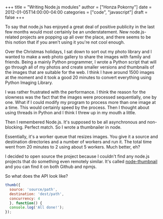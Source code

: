 +++
title = "Writing Node.js modules"
author = ["Honza Pokorny"]
date = 2012-01-05T14:00:00-04:00
categories = ["code", "javascript"]
draft = false
+++

To say that node.js has enjoyed a great deal of positive publicity in the last
few months would most certainly be an understatement. New node.js-related
projects are popping up all over the place, and there seems to be this notion
that if you aren't using it you're not cool enough.

Over the Christmas holidays, I sat down to sort out my photo library and I
wanted to make a web photo gallery to share the images with family and friends.
Being a mainly Python programmer, I wrote a Python script that will go through
all of my photos and create smaller versions and thumbnails of the images that
are suitable for the web. I think I have around 1500 images at the moment and
it took a good 20 minutes to convert everything using Python Imaging Library.

I was rather frustrated with the performance. I think the reason for the
slowness was the fact that the images were processed sequentially, one by one.
What if I could modify my program to process more than one image at a time.
This would certainly speed by the process. Then I thought about using threads
in Python and I think I threw up in my mouth a little.

Then I remembered Node.js. It's supposed to be all asynchronous and
non-blocking. Perfect match. So I wrote a thumbnailer in node.

Essentially, it's a worker queue that resizes images. You give it a source and
destination directories and a number of workers and run it. The total time went
from 20 minutes to 2 using about 5 workers. Much better, eh?

I decided to open source the project because I couldn't find any node.js
projects that do something even remotely similar. It's called [node-thumbnail](https://github.com/honza/node-thumbnail)
and you can find it on both Github and npmjs.

So what does the API look like?

```javascript
thumb({
  source: 'source/path',
  destination: 'dest/path',
  concurrency: 4
  }, function() {
  console.log('All done!');
});
```
